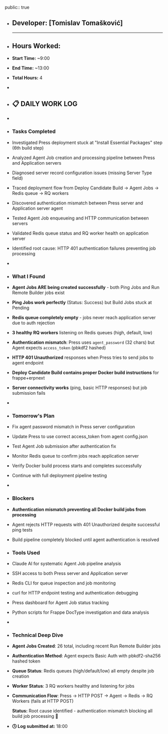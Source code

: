 public:: true

- ## Developer: [Tomislav Tomašković]
  
  ---
- ## **Hours Worked:**
- **Start Time:** ~9:00
- **End Time:** ~13:00
- **Total Hours:** 4
-
- ## **📋 DAILY WORK LOG**
-
- ### **Tasks Completed**
- Investigated Press deployment stuck at "Install Essential Packages" step (6th build step)
- Analyzed Agent Job creation and processing pipeline between Press and Application servers
- Diagnosed server record configuration issues (missing Server Type field)
- Traced deployment flow from Deploy Candidate Build → Agent Jobs → Redis queue → RQ workers
- Discovered authentication mismatch between Press server and Application server agent
- Tested Agent Job enqueueing and HTTP communication between servers
- Validated Redis queue status and RQ worker health on application server
- Identified root cause: HTTP 401 authentication failures preventing job processing
-
- ### **What I Found**
- **Agent Jobs ARE being created successfully** - both Ping Jobs and Run Remote Builder jobs exist
- **Ping Jobs work perfectly** (Status: Success) but Build Jobs stuck at Pending
- **Redis queue completely empty** - jobs never reach application server due to auth rejection
- **3 healthy RQ workers** listening on Redis queues (high, default, low)
- **Authentication mismatch**: Press uses `agent_password` (32 chars) but Agent expects `access_token` (pbkdf2 hashed)
- **HTTP 401 Unauthorized** responses when Press tries to send jobs to agent endpoint
- **Deploy Candidate Build contains proper Docker build instructions** for frappe+erpnext
- **Server connectivity works** (ping, basic HTTP responses) but job submission fails
-
- ### **Tomorrow's Plan**
- Fix agent password mismatch in Press server configuration
- Update Press to use correct access_token from agent config.json
- Test Agent Job submission after authentication fix
- Monitor Redis queue to confirm jobs reach application server
- Verify Docker build process starts and completes successfully
- Continue with full deployment pipeline testing
-
- ### **Blockers**
- **Authentication mismatch preventing all Docker build jobs from processing**
- Agent rejects HTTP requests with 401 Unauthorized despite successful ping tests
- Build pipeline completely blocked until agent authentication is resolved
- ### **Tools Used**
- Claude AI for systematic Agent Job pipeline analysis
- SSH access to both Press server and Application server
- Redis CLI for queue inspection and job monitoring
- curl for HTTP endpoint testing and authentication debugging
- Press dashboard for Agent Job status tracking
- Python scripts for Frappe DocType investigation and data analysis
-
- ### **Technical Deep Dive**
- **Agent Jobs Created**: 26 total, including recent Run Remote Builder jobs
- **Authentication Method**: Agent expects Basic Auth with pbkdf2-sha256 hashed token
- **Queue Status**: Redis queues (high/default/low) all empty despite job creation
- **Worker Status**: 3 RQ workers healthy and listening for jobs
- **Communication Flow**: Press → HTTP POST → Agent → Redis → RQ Workers (fails at HTTP POST)
  
  **Status:** Root cause identified - authentication mismatch blocking all build job processing 🔧
- **🕓 Log submitted at:** 18:00
